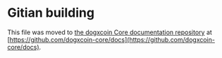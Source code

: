 Gitian building
================

This file was moved to [the dogxcoin Core documentation repository](https://github.com/dogxcoin-core/docs/blob/master/gitian-building.md) at [https://github.com/dogxcoin-core/docs](https://github.com/dogxcoin-core/docs).
